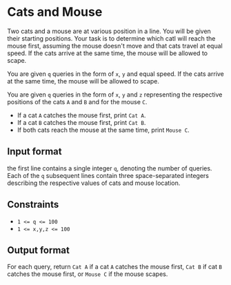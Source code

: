 # Cats and Mouse

Two cats and a mouse are at various position in a line. You will be given
their starting positions. Your task is to determine which catl will reach
the mouse first, assuming the mouse doesn't move and that cats  travel at
equal speed. If the cats arrive at the same time, the mouse will be allowed
to scape.

You are given `q` queries in the form of `x`, `y` and
equal speed. If the cats arrive at the same time, the mouse will be allowed
to scape.

You are given `q` queries in the form of `x`, `y` and `z` representing the
respective positions of the cats `A` and `B` and for the mouse `C`.

* If a cat `A` catches the mouse first, print `Cat A`.
* If a cat `B` catches the mouse first, print `Cat B`.
* If both cats reach the mouse at the same time, print `Mouse C`.

## Input format

the first line contains a single integer `q`, denoting the number of 
queries. Each of the `q` subsequent lines contain three space-separated
integers describing the respective values of cats and mouse location.

## Constraints

* `1 <= q <= 100`
* `1 <= x,y,z <= 100`

## Output format

For each query, return `Cat A` if a cat `A` catches the mouse first, 
`Cat B` if cat `B` catches the mouse first, or `Mouse C` if the mouse
scapes.


